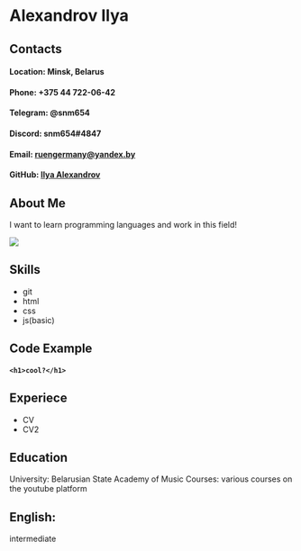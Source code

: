 # Alexandrov Ilya #

## **Contacts** ##
#### __Location:__ Minsk, Belarus 
#### __Phone:__ +375 44 722-06-42
#### __Telegram:__ @snm654 
#### __Discord:__ snm654#4847 
#### __Email:__ ruengermany@yandex.by  
#### __GitHub:__ [Ilya Alexandrov](https://github.com/snm654)



## **About Me** ##
I want to learn programming languages and work in this field!


![](https://sun2.velcom-by-minsk.userapi.com/s/v1/ig2/zVlKrQbfxVRsrWZRnei0UpcsJSli8kEmK0foQT7-XqxIDbZXHMB-hIRIkZDM2_WikIERszLHcjlaK2r2wBM_oFh9.jpg?size=360x360&quality=96&type=album)

## Skills  ##
- git
- html
- css
- js(basic)

## Code Example ##
#### `<h1>cool?</h1> ` ####

## Experiece ##
 - CV
 - CV2 

## Education ##
 University: Belarusian State Academy of Music 
 Courses: various courses on the youtube platform 

## English: ## 
 intermediate